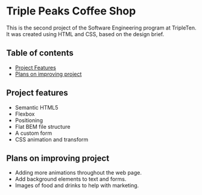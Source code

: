 # Triple Peaks Coffee Shop

This is the second project of the Software Engineering program at TripleTen. It was created using HTML and CSS, based on the design brief.

## Table of contents

- [Project Features](#Project-features)
- [Plans on improving project](#Plans-on-improving-project)

## Project features

- Semantic HTML5
- Flexbox
- Positioning
- Flat BEM file structure
- A custom form
- CSS animation and transform

## Plans on improving project

- Adding more animations throughout the web page.
- Add background elements to text and forms.
- Images of food and drinks to help with marketing.
